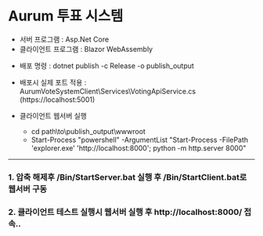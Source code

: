 # Aurum 투표 시스템 
* 서버 프로그램 : Asp.Net Core
* 클라이언트 프로그램 : Blazor WebAssembly

- 배포 명령 : dotnet publish -c Release -o publish_output

- 배포시 실제 포트 적용 : AurumVoteSystemClient\Services\VotingApiService.cs (https://localhost:5001)

- 클라이언트 웹서버 실행
	- cd path\to\publish_output\wwwroot
	- Start-Process "powershell" -ArgumentList "Start-Process -FilePath 'explorer.exe' 'http://localhost:8000'; python -m http.server 8000"

---
### 1. 압축 해제후 /Bin/StartServer.bat 실행 후 /Bin/StartClient.bat로 웹서버 구동
### 2. 클라이언트 테스트 실행시 웹서버 실행 후 http://localhost:8000/ 접속..
